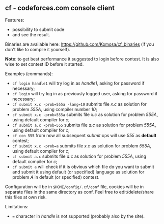 ## cf - codeforces.com console client

Features:
- possibility to submit code
- and see the result.

Binaries are available here: https://github.com/Komosa/cf_binaries (if you don't like to compile it yourself).

**Note**: to get best performance it suggested to login before contest.
It is also wise to set contest ID before it started.

Examples (commands):
- `cf login handle1` will try log in as _handle1_, asking for password if necessary;
- `cf login` will try log in as previously logged user, asking for password if necessary;
- `cf submit x.c -prob=555a -lang=10` submits file _x.c_ as solution for problem _555A_, using compiler number _10_;
- `cf submit x.c -prob=555a` submits file _x.c_ as solution for problem _555A_, using default compiler for _c_;
- `cf submit a.c -prob=555` submits file _a.c_ as solution for problem _555A_, using default compiler for _c_;
- `cf con 555` from now all subsequent _submit_ ops will use _555_ as **default** contest;
- `cf submit x.c -prob=a` submits file _x.c_ as solution for problem _555A_, using default compiler for _c_;
- `cf submit a.c` submits file _a.c_ as solution for problem _555A_, using default compiler for _c_;
- `cf submit a` will check if it is obvious which file do you want to submit and submit it using default (or specified) language as solution for problem _A_ in default (or specified) contest.

Configuration will be in `$HOME/config/.cf/conf` file, cookies will be in separate files in the same directory as conf. Feel free to edit/delete/share this files at own risk.

Limitations:
- `=` character in _handle_ is not supported (probably also by the site).
